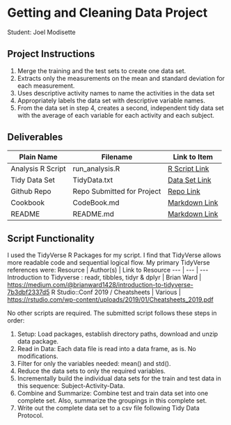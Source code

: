 # Getting and Cleaning Data Project
Student: Joel Modisette

## Project Instructions 
1. Merge the training and the test sets to create one data set.
2. Extracts only the measurements on the mean and standard deviation for each measurement.
3. Uses descriptive activity names to name the activities in the data set
4. Appropriately labels the data set with descriptive variable names.
5. From the data set in step 4, creates a second, independent tidy data set with the average of each variable for each activity and each subject.

## Deliverables
Plain Name | Filename | Link to Item
--- | --- | ---
Analysis R Script |  run_analysis.R |  [R Script Link](https://github.com/joelmodisette/datasciencecoursera/blob/master/Course3_Get_Clean_Data/Project/run_analysis.R "run_analysis.R")
Tidy Data Set |  TidyData.txt |  [Data Set Link](https://github.com/joelmodisette/datasciencecoursera/blob/master/Course3_Get_Clean_Data/Project/TidyData.txt "tidyData.txt")
Github Repo | Repo Submitted for Project |  [Repo Link](https://github.com/joelmodisette/datasciencecoursera/tree/master/Course3_Get_Clean_Data/Project "Repo Link submitted to Coursera")
Cookbook | CodeBook.md |  [Markdown Link](https://github.com/joelmodisette/datasciencecoursera/blob/master/Course3_Get_Clean_Data/Project/CodeBook.md "CodeBook.md")
README | README.md  |  [Markdown Link](https://github.com/joelmodisette/datasciencecoursera/edit/master/Course3_Get_Clean_Data/Project/README.md "README.md")

## Script Functionality
I used the TidyVerse R Packages for my script. I find that TidyVerse allows more readable code and sequential logical flow. 
My primary TidyVerse references were:
Resource | Author(s) | Link to Resource
--- | --- | ---
Introduction to Tidyverse : readr, tibbles, tidyr & dplyr | Brian Ward | https://medium.com/@brianward1428/introduction-to-tidyverse-7b3dbf2337d5
R Studio::Conf 2019 / Cheatsheets | Various | https://rstudio.com/wp-content/uploads/2019/01/Cheatsheets_2019.pdf

No other scripts are required. The submitted script follows these steps in order:
1. Setup: Load packages, establish directory paths, download and unzip data package.
2. Read in Data: Each data file is read into a data frame, as is. No modifications.
3. Filter for only the variables needed: mean() and std().
4. Reduce the data sets to only the required variables.
5. Incrementally build the individual data sets for the train and test data in this sequence: Subject-Activity-Data.
6. Combine and Summarize: Combine test and train data set into one complete set. Also, summarize the groupings in this complete set.
7. Write out the complete data set to a csv file following Tidy Data Protocol.
